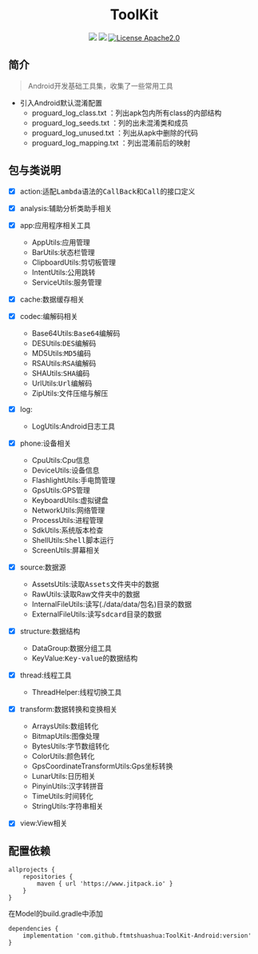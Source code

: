 

<h1 align="center">ToolKit</h1>
<div align="center">

![](https://img.shields.io/badge/android-4.0%2B-blue)
[![](https://jitpack.io/v/ftmtshuashua/ToolKit.svg)](https://jitpack.io/#ftmtshuashua/ToolKit)
[![License Apache2.0](http://img.shields.io/badge/license-Apache2.0-brightgreen.svg?style=flat)](http://www.apache.org/licenses/LICENSE-2.0.html)



</div>




## 简介
> Android开发基础工具集，收集了一些常用工具


- 引入Android默认混淆配置
    - proguard_log_class.txt      ：列出apk包内所有class的内部结构
    - proguard_log_seeds.txt      ：列的出未混淆类和成员
    - proguard_log_unused.txt     ：列出从apk中删除的代码
    - proguard_log_mapping.txt    ：列出混淆前后的映射


## 包与类说明

- [x] action:适配<kbd>Lambda</kbd>语法的<kbd>CallBack</kbd>和<kbd>Call</kbd>的接口定义

- [x] analysis:辅助分析类助手相关

- [x] app:应用程序相关工具
    - AppUtils:应用管理
    - BarUtils:状态栏管理
    - ClipboardUtils:剪切板管理
    - IntentUtils:公用跳转
    - ServiceUtils:服务管理

- [x] cache:数据缓存相关

- [x] codec:编解码相关
    - Base64Utils:<kbd>Base64</kbd>编解码
    - DESUtils:<kbd>DES</kbd>编解码
    - MD5Utils:<kbd>MD5</kbd>编码
    - RSAUtils:<kbd>RSA</kbd>编解码
    - SHAUtils:<kbd>SHA</kbd>编码
    - UrlUtils:<kbd>Url</kbd>编解码
    - ZipUtils:文件压缩与解压

- [x] log:
    - LogUtils:Android日志工具

- [x] phone:设备相关
    - CpuUtils:Cpu信息
    - DeviceUtils:设备信息
    - FlashlightUtils:手电筒管理
    - GpsUtils:GPS管理
    - KeyboardUtils:虚拟键盘
    - NetworkUtils:网络管理
    - ProcessUtils:进程管理
    - SdkUtils:系统版本检查
    - ShellUtils:<kbd>Shell</kbd>脚本运行
    - ScreenUtils:屏幕相关

- [x] source:数据源
    - AssetsUtils:读取<kbd>Assets</kbd>文件夹中的数据
    - RawUtils:读取Raw文件夹中的数据
    - InternalFileUtils:读写(./data/data/包名)目录的数据
    - ExternalFileUtils:读写<kbd>sdcard</kbd>目录的数据

- [x] structure:数据结构
    - DataGroup:数据分组工具
    - KeyValue:<kbd>Key-value</kbd>的数据结构

- [x] thread:线程工具
    - ThreadHelper:线程切换工具

- [x] transform:数据转换和变换相关
    - ArraysUtils:数组转化
    - BitmapUtils:图像处理
    - BytesUtils:字节数组转化
    - ColorUtils:颜色转化
    - GpsCoordinateTransformUtils:Gps坐标转换
    - LunarUtils:日历相关
    - PinyinUtils:汉字转拼音
    - TimeUtils:时间转化
    - StringUtils:字符串相关

- [x] view:View相关





## 配置依赖

```
allprojects {
    repositories {
        maven { url 'https://www.jitpack.io' }
    }
}
```
在Model的build.gradle中添加
```
dependencies {
    implementation 'com.github.ftmtshuashua:ToolKit-Android:version'
}
```

